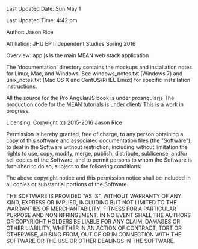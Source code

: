 Last Updated Date: Sun May 1

Last Updated Time: 4:42 pm

Author: Jason Rice

Affiliation: JHU EP Independent Studies Spring 2016

Overview:
app.js is the main MEAN web stack application

The 'documentation' directory contains the mockups and installation notes for Linux, Mac, and Windows.
See windows_notes.txt (Windows 7) and unix_notes.txt (Mac OS X and CentOS/RHEL Linux)
for specific installation instructions.

All the source for the Pro AngularJS book is under proangularjs
The production code for the MEAN tutorials is under client/
This is a work in progress.

Licensing:
Copyright (c) 2015-2016 Jason Rice


Permission is hereby granted, free of charge, to any person obtaining a copy of this software and associated documentation files (the "Software"), to deal in the Software without restriction, including without limitation the rights to use, copy, modify, merge, publish, distribute, sublicense, and/or sell copies of the Software, and to permit persons to whom the Software is furnished to do so, subject to the following conditions:

The above copyright notice and this permission notice shall be included in all copies or substantial portions of the Software.

THE SOFTWARE IS PROVIDED "AS IS", WITHOUT WARRANTY OF ANY KIND, EXPRESS OR IMPLIED, INCLUDING BUT NOT LIMITED TO THE WARRANTIES OF MERCHANTABILITY, FITNESS FOR A PARTICULAR PURPOSE AND NONINFRINGEMENT. IN NO EVENT SHALL THE AUTHORS OR COPYRIGHT HOLDERS BE LIABLE FOR ANY CLAIM, DAMAGES OR OTHER LIABILITY, WHETHER IN AN ACTION OF CONTRACT, TORT OR OTHERWISE, ARISING FROM, OUT OF OR IN CONNECTION WITH THE SOFTWARE OR THE USE OR OTHER DEALINGS IN THE SOFTWARE.
